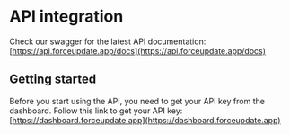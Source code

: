 # API integration

Check our swagger for the latest API documentation: [https://api.forceupdate.app/docs](https://api.forceupdate.app/docs)

## Getting started

Before you start using the API, you need to get your API key from the dashboard. Follow this link to get your API key: [https://dashboard.forceupdate.app](https://dashboard.forceupdate.app)
